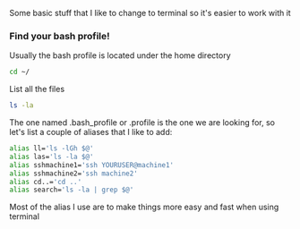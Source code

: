 Some basic stuff that I like to change to terminal so it's easier to work with it

### Find your bash profile!

Usually the bash profile is located under the home directory

```bash
cd ~/
```

List all the files

```bash
ls -la
```
The one named .bash_profile or .profile is the one we are looking for, so let's list a couple of aliases that I like to add:

```bash
alias ll='ls -lGh $@'
alias las='ls -la $@'
alias sshmachine1='ssh YOURUSER@machine1'
alias sshmachine2='ssh machine2'
alias cd..='cd ..'
alias search='ls -la | grep $@'
```

Most of the alias I use are to make things more easy and fast when using terminal
